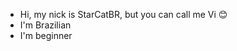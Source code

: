 - Hi, my nick is StarCatBR, but you can call me Vi 😊
- I'm Brazilian
- I'm beginner

  


<!---
StarCatBR/StarCatBR is a ✨ special ✨ repository because its `README.md` (this file) appears on your GitHub profile.
You can click the Preview link to take a look at your changes.
--->
